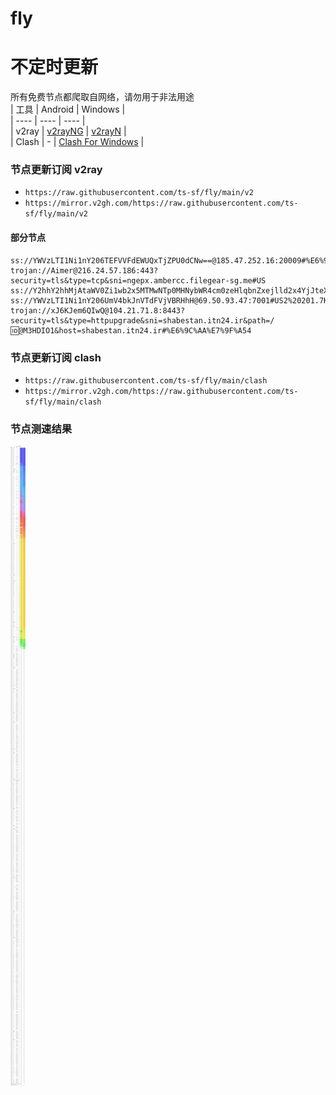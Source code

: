 # fly
# 不定时更新
所有免费节点都爬取自网络，请勿用于非法用途  
|  工具  | Android  | Windows  |  
|  ----  | ----   | ----  |  
| v2ray  | [v2rayNG](https://github.com/2dust/v2rayNG/releases) | [v2rayN](https://github.com/2dust/v2rayN/releases) |  
| Clash  | - | [Clash For Windows](https://github.com/2dust/clashN/releases) | 
  
### 节点更新订阅  v2ray
- `https://raw.githubusercontent.com/ts-sf/fly/main/v2`  
- `https://mirror.v2gh.com/https://raw.githubusercontent.com/ts-sf/fly/main/v2`  

#### 部分节点  
``` 
ss://YWVzLTI1Ni1nY206TEFVVFdEWUQxTjZPU0dCNw==@185.47.252.16:20009#%E6%9C%AA%E7%9F%A52
trojan://Aimer@216.24.57.186:443?security=tls&type=tcp&sni=ngepx.ambercc.filegear-sg.me#US
ss://Y2hhY2hhMjAtaWV0Zi1wb2x5MTMwNTp0MHNybWR4cm0zeHlqbnZxejlld2x4YjJteXE3cmp1dg==@221.215.48.117:2377#%E6%9C%AA%E7%9F%A53
ss://YWVzLTI1Ni1nY206UmV4bkJnVTdFVjVBRHhH@69.50.93.47:7001#US2%20201.7KB%2Fs
trojan://xJ6KJem6QIwQ@104.21.71.8:8443?security=tls&type=httpupgrade&sni=shabestan.itn24.ir&path=/🆔@M3HDIO1&host=shabestan.itn24.ir#%E6%9C%AA%E7%9F%A54
```
### 节点更新订阅  clash
- `https://raw.githubusercontent.com/ts-sf/fly/main/clash`  
- `https://mirror.v2gh.com/https://raw.githubusercontent.com/ts-sf/fly/main/clash`  

### 节点测速结果
![image](traffic.png)
